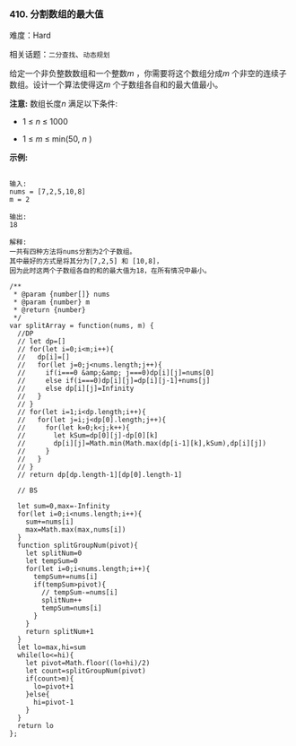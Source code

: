### 410. 分割数组的最大值

难度：Hard

相关话题：`二分查找`、`动态规划`

给定一个非负整数数组和一个整数*m* ，你需要将这个数组分成*m* 个非空的连续子数组。设计一个算法使得这*m* 个子数组各自和的最大值最小。



**注意:** 
数组长度*n* 满足以下条件:




* 1 &le; *n*  &le; 1000

* 1 &le; *m*  &le; min(50, *n* )





**示例:** 



```

输入:
nums = [7,2,5,10,8]
m = 2

输出:
18

解释:
一共有四种方法将nums分割为2个子数组。
其中最好的方式是将其分为[7,2,5] 和 [10,8]，
因为此时这两个子数组各自的和的最大值为18，在所有情况中最小。
```

```
/**
 * @param {number[]} nums
 * @param {number} m
 * @return {number}
 */
var splitArray = function(nums, m) {
  //DP
  // let dp=[]
  // for(let i=0;i<m;i++){
  //   dp[i]=[]
  //   for(let j=0;j<nums.length;j++){
  //     if(i===0 &amp;&amp; j===0)dp[i][j]=nums[0]
  //     else if(i===0)dp[i][j]=dp[i][j-1]+nums[j]
  //     else dp[i][j]=Infinity
  //   }
  // }
  // for(let i=1;i<dp.length;i++){
  //   for(let j=i;j<dp[0].length;j++){
  //     for(let k=0;k<j;k++){
  //       let kSum=dp[0][j]-dp[0][k]
  //       dp[i][j]=Math.min(Math.max(dp[i-1][k],kSum),dp[i][j])
  //     }
  //   }
  // }
  // return dp[dp.length-1][dp[0].length-1]
  
  // BS
  
  let sum=0,max=-Infinity
  for(let i=0;i<nums.length;i++){
    sum+=nums[i]
    max=Math.max(max,nums[i])
  }
  function splitGroupNum(pivot){
    let splitNum=0
    let tempSum=0
    for(let i=0;i<nums.length;i++){
      tempSum+=nums[i]
      if(tempSum>pivot){
        // tempSum-=nums[i]
        splitNum++
        tempSum=nums[i]
      }
    }
    return splitNum+1
  }
  let lo=max,hi=sum
  while(lo<=hi){
    let pivot=Math.floor((lo+hi)/2)
    let count=splitGroupNum(pivot)
    if(count>m){
      lo=pivot+1
    }else{
      hi=pivot-1
    }
  }
  return lo
};
```

